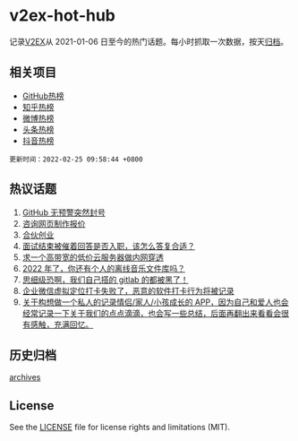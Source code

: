 # v2ex-hot-hub

 记录[V2EX](https://www.v2ex.com/)从 2021-01-06 日至今的热门话题。每小时抓取一次数据，按天[归档](archives)。
 
 ## 相关项目

- [GitHub热榜](https://github.com/lonnyzhang423/github-hot-hub)
- [知乎热榜](https://github.com/lonnyzhang423/zhihu-hot-hub)
- [微博热榜](https://github.com/lonnyzhang423/weibo-hot-hub)
- [头条热榜](https://github.com/lonnyzhang423/toutiao-hot-hub)
- [抖音热榜](https://github.com/lonnyzhang423/douyin-hot-hub)


 `更新时间：2022-02-25 09:58:44 +0800`

## 热议话题

1. [GitHub 无预警突然封号](https://www.v2ex.com/t/836086)
1. [咨询网页制作报价](https://www.v2ex.com/t/836121)
1. [合伙创业](https://www.v2ex.com/t/836145)
1. [面试结束被催着回答是否入职，该怎么答复合适？](https://www.v2ex.com/t/836119)
1. [求一个高带宽的低价云服务器做内网穿透](https://www.v2ex.com/t/836102)
1. [2022 年了，你还有个人的离线音乐文件库吗？](https://www.v2ex.com/t/836159)
1. [思细级恐啊，我们自己搭的 gitlab 的都被黑了！](https://www.v2ex.com/t/836253)
1. [企业微信虚拟定位打卡失败了，恶意的软件打卡行为将被记录](https://www.v2ex.com/t/836255)
1. [关于构想做一个私人的记录情侣/家人/小孩成长的 APP，因为自己和爱人也会经常记录一下关于我们的点点滴滴，也会写一些总结，后面再翻出来看看会很有感触，充满回忆。](https://www.v2ex.com/t/836115)

## 历史归档

[archives](archives)

## License

See the [LICENSE](LICENSE) file for license rights and limitations (MIT).
